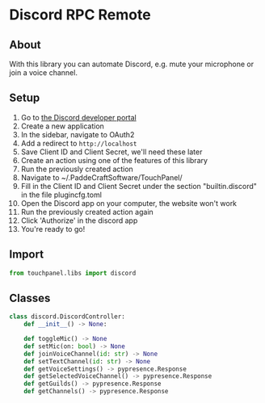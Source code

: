 # Discord RPC Remote

## About

With this library you can automate Discord, e.g. mute your microphone or join a voice channel.

## Setup

1. Go to [the Discord developer portal](https://discord.com/developers/applications)
2. Create a new application
3. In the sidebar, navigate to OAuth2
4. Add a redirect to `http://localhost`
5. Save Client ID and Client Secret, we'll need these later
6. Create an action using one of the features of this library
8. Run the previously created action
9. Navigate to ~/.PaddeCraftSoftware/TouchPanel/
10. Fill in the Client ID and Client Secret under the section "builtin.discord" in the file plugincfg.toml
11. Open the Discord app on your computer, the website won't work
12. Run the previously created action again
13. Click 'Authorize' in the discord app
14. You're ready to go!

## Import

```py
from touchpanel.libs import discord
```

## Classes

```py
class discord.DiscordController:
    def __init__() -> None:

    def toggleMic() -> None
    def setMic(on: bool) -> None
    def joinVoiceChannel(id: str) -> None
    def setTextChannel(id: str) -> None
    def getVoiceSettings() -> pypresence.Response
    def getSelectedVoiceChannel() -> pypresence.Response
    def getGuilds() -> pypresence.Response
    def getChannels() -> pypresence.Response
```
